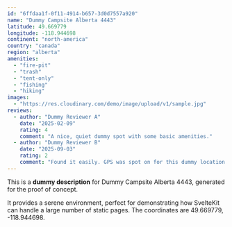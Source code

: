 ```yaml
---
id: "6ffdaa1f-0f11-4914-b657-3d0d7557a920"
name: "Dummy Campsite Alberta 4443"
latitude: 49.669779
longitude: -118.944698
continent: "north-america"
country: "canada"
region: "alberta"
amenities:
  - "fire-pit"
  - "trash"
  - "tent-only"
  - "fishing"
  - "hiking"
images:
  - "https://res.cloudinary.com/demo/image/upload/v1/sample.jpg"
reviews:
  - author: "Dummy Reviewer A"
    date: "2025-02-09"
    rating: 4
    comment: "A nice, quiet dummy spot with some basic amenities."
  - author: "Dummy Reviewer B"
    date: "2025-09-03"
    rating: 2
    comment: "Found it easily. GPS was spot on for this dummy location."
---
```


This is a **dummy description** for Dummy Campsite Alberta 4443, generated for the proof of concept.

It provides a serene environment, perfect for demonstrating how SvelteKit can handle a large number of static pages. The coordinates are 49.669779, -118.944698.

